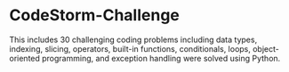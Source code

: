 # CodeStorm-Challenge
This includes 30 challenging coding problems including data types, indexing, slicing, operators, built-in functions, conditionals, loops, object-oriented programming, and exception handling were solved using Python.
